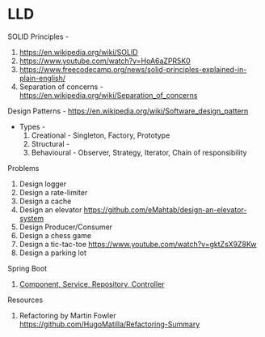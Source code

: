 # LLD

SOLID Principles -
  1. https://en.wikipedia.org/wiki/SOLID
  2. https://www.youtube.com/watch?v=HoA6aZPR5K0
  3. https://www.freecodecamp.org/news/solid-principles-explained-in-plain-english/
  4. Separation of concerns - https://en.wikipedia.org/wiki/Separation_of_concerns

Design Patterns - https://en.wikipedia.org/wiki/Software_design_pattern
* Types -
  1. Creational - Singleton, Factory, Prototype
  2. Structural -
  3. Behavioural - Observer, Strategy, Iterator, Chain of responsibility

Problems
  1. Design logger
  2. Design a rate-limiter
  3. Design a cache
  4. Design an elevator https://github.com/eMahtab/design-an-elevator-system 
  5. Design Producer/Consumer
  6. Design a chess game
  7. Design a tic-tac-toe https://www.youtube.com/watch?v=gktZsX9Z8Kw
  8. Design a parking lot

Spring Boot
  1. [Component, Service, Repository, Controller](https://stackoverflow.com/questions/6827752/whats-the-difference-between-component-repository-service-annotations-in)

Resources
  1. Refactoring by Martin Fowler https://github.com/HugoMatilla/Refactoring-Summary 
